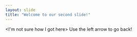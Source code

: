 ```yaml
---
layout: slide
title: "Welcome to our second slide!"
---
```

<I'm not sure how I got here>
Use the left arrow to go back! 
